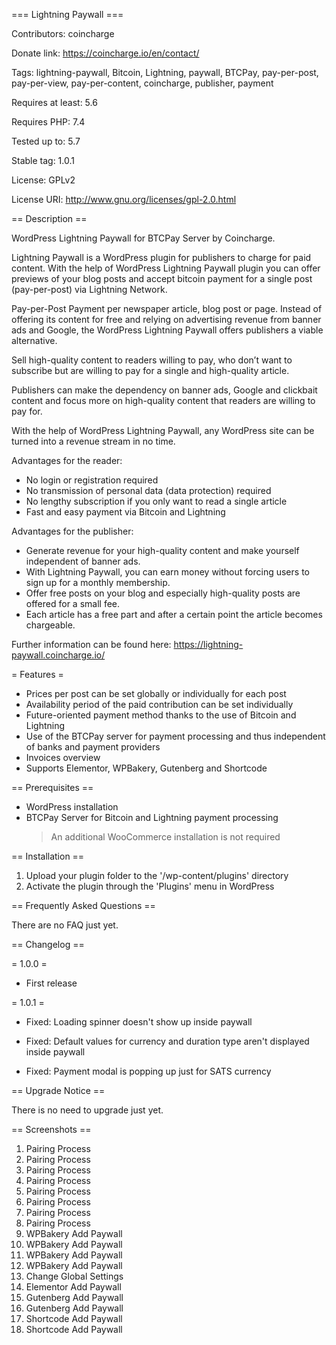=== Lightning Paywall ===


Contributors: coincharge

Donate link: https://coincharge.io/en/contact/

Tags: lightning-paywall, Bitcoin, Lightning, paywall, BTCPay, pay-per-post, pay-per-view, pay-per-content, coincharge, publisher, payment

Requires at least: 5.6

Requires PHP: 7.4

Tested up to: 5.7

Stable tag: 1.0.1

License: GPLv2

License URI: http://www.gnu.org/licenses/gpl-2.0.html

== Description ==

WordPress Lightning Paywall for BTCPay Server by Coincharge.

Lightning Paywall is a WordPress plugin for publishers to charge for paid content. With the help of WordPress Lightning Paywall plugin you can offer previews of your blog posts and accept bitcoin payment for a single post (pay-per-post) via Lightning Network.

Pay-per-Post
Payment per newspaper article, blog post or page. Instead of offering its content for free and relying on advertising revenue from banner ads and Google, the WordPress Lightning Paywall offers publishers a viable alternative.

Sell high-quality content to readers willing to pay, who don’t want to subscribe but are willing to pay for a single and high-quality article.

Publishers can make the dependency on banner ads, Google and clickbait content and focus more on high-quality content that readers are willing to pay for.

With the help of WordPress Lightning Paywall, any WordPress site can be turned into a revenue stream in no time.

Advantages for the reader:

- No login or registration required
- No transmission of personal data (data protection) required
- No lengthy subscription if you only want to read a single article
- Fast and easy payment via Bitcoin and Lightning

Advantages for the publisher:

- Generate revenue for your high-quality content and make yourself independent of banner ads.
- With Lightning Paywall, you can earn money without forcing users to sign up for a monthly membership.
- Offer free posts on your blog and especially high-quality posts are offered for a small fee.
- Each article has a free part and after a certain point the article becomes chargeable.

Further information can be found here: https://lightning-paywall.coincharge.io/

= Features =

- Prices per post can be set globally or individually for each post
- Availability period of the paid contribution can be set individually
- Future-oriented payment method thanks to the use of Bitcoin and Lightning
- Use of the BTCPay server for payment processing and thus independent of banks and payment providers
- Invoices overview
- Supports Elementor, WPBakery, Gutenberg and Shortcode

== Prerequisites ==

- WordPress installation
- BTCPay Server for Bitcoin and Lightning payment processing
  > An additional WooCommerce installation is not required

== Installation ==

1. Upload your plugin folder to the '/wp-content/plugins' directory
2. Activate the plugin through the 'Plugins' menu in WordPress

== Frequently Asked Questions ==

There are no FAQ just yet.

== Changelog ==

= 1.0.0 =

- First release

= 1.0.1 =

- Fixed: Loading spinner doesn't show up inside paywall

- Fixed: Default values for currency and duration type aren't displayed inside paywall  

- Fixed: Payment modal is popping up just for SATS currency


== Upgrade Notice ==

There is no need to upgrade just yet.

== Screenshots ==

1. Pairing Process
2. Pairing Process
3. Pairing Process
4. Pairing Process
5. Pairing Process
6. Pairing Process
7. Pairing Process
9. Pairing Process
10. WPBakery Add Paywall
11. WPBakery Add Paywall
12. WPBakery Add Paywall
13. WPBakery Add Paywall
14. Change Global Settings
15. Elementor Add Paywall
16. Gutenberg Add Paywall
17. Gutenberg Add Paywall
18. Shortcode Add Paywall
19. Shortcode Add Paywall

